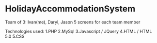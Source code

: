 # HolidayAccommodationSystem

Team of 3: Ivan(me), Daryl, Jason
5 screens for each team member


Technologies used:
1.PHP
2.MySql
3.Javascript / JQuery
4.HTML / HTML 5.0
5.CSS
